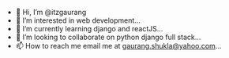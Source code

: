 - 👋 Hi, I’m @itzgaurang
- 👀 I’m interested in web development...
- 🌱 I’m currently learning django and reactJS...
- 💞️ I’m looking to collaborate on python django full stack...
- 📫 How to reach me email me at gaurang.shukla@yahoo.com...


